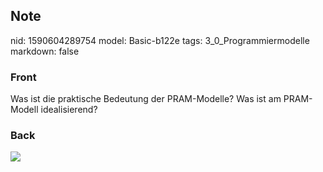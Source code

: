 ## Note
nid: 1590604289754
model: Basic-b122e
tags: 3_0_Programmiermodelle
markdown: false

### Front
Was ist die praktische Bedeutung der PRAM-Modelle? Was ist am PRAM-Modell idealisierend?

### Back
<img src="paste-c2f68e447f456a7ba5f0eb227e531c0adb24806c.jpg">

